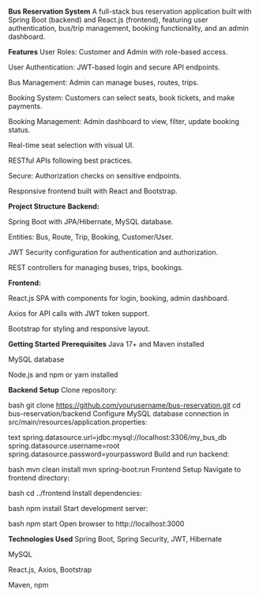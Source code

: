 **Bus Reservation System**
A full-stack bus reservation application built with Spring Boot (backend) and React.js (frontend), featuring user authentication, bus/trip management, booking functionality, and an admin dashboard.

**Features**
User Roles: Customer and Admin with role-based access.

User Authentication: JWT-based login and secure API endpoints.

Bus Management: Admin can manage buses, routes, trips.

Booking System: Customers can select seats, book tickets, and make payments.

Booking Management: Admin dashboard to view, filter, update booking status.

Real-time seat selection with visual UI.

RESTful APIs following best practices.

Secure: Authorization checks on sensitive endpoints.

Responsive frontend built with React and Bootstrap.

**Project Structure**
**Backend:**

Spring Boot with JPA/Hibernate, MySQL database.

Entities: Bus, Route, Trip, Booking, Customer/User.

JWT Security configuration for authentication and authorization.

REST controllers for managing buses, trips, bookings.

**Frontend:**

React.js SPA with components for login, booking, admin dashboard.

Axios for API calls with JWT token support.

Bootstrap for styling and responsive layout.

**Getting Started**
**Prerequisites**
Java 17+ and Maven installed

MySQL database

Node.js and npm or yarn installed

**Backend Setup**
Clone repository:

bash
git clone https://github.com/yourusername/bus-reservation.git
cd bus-reservation/backend
Configure MySQL database connection in src/main/resources/application.properties:

text
spring.datasource.url=jdbc:mysql://localhost:3306/my_bus_db
spring.datasource.username=root
spring.datasource.password=yourpassword
Build and run backend:

bash
mvn clean install
mvn spring-boot:run
Frontend Setup
Navigate to frontend directory:

bash
cd ../frontend
Install dependencies:

bash
npm install
Start development server:

bash
npm start
Open browser to http://localhost:3000

**Technologies Used**
Spring Boot, Spring Security, JWT, Hibernate

MySQL

React.js, Axios, Bootstrap

Maven, npm

